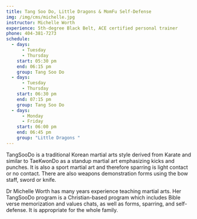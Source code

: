 ```yaml
---
title: Tang Soo Do, Little Dragons & MomFu Self-Defense
img: /img/cms/michelle.jpg
instructor: Michelle Worth
experience: 5th-degree Black Belt, ACE certified personal trainer
phone: 404-381-7273
schedule:
  - days:
      - Tuesday
      - Thursday
    start: 05:30 pm
    end: 06:15 pm
    group: Tang Soo Do
  - days:
      - Tuesday
      - Thursday
    start: 06:30 pm
    end: 07:15 pm
    group: Tang Soo Do
  - days:
      - Monday
      - Friday
    start: 06:00 pm
    end: 06:45 pm
    group: "Little Dragons "
---
```

TangSooDo is a traditional Korean martial arts style derived from Karate and similar to TaeKwonDo as a standup martial art emphasizing kicks and punches. It is also a sport martial art and therefore sparring is light contact or no contact. There are also weapons demonstration forms using the bow staff, sword or knife.

Dr Michelle Worth has many years experience teaching martial arts. Her TangSooDo program is a Christian-based program which includes Bible verse memorization and values chats, as well as forms, sparring, and self-defense. It is appropriate for the whole family.